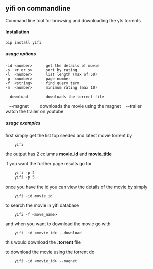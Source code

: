 ## yifi on commandline

Command line tool for browsing and downloading the yts torrents 

#### Installation
    
    pip install yifi

##### usage options 

    -id <number>      get the details of movie
    -s  <r or s>      sort by rating 
    -l  <number>      list length (max of 50)
    -p  <number>      page number
    -f  <string>      find query term
    -m  <number>      minimum rating (max 10)

    --download        downloads the torrent file
    --magnet          downloads the movie using the magnet
    --trailer         watch the trailer on youtube
 
##### usage examples
first simply get the list top seeded and latest movie torrent by
        
        yifi

the output has 2 columns **movie_id** and **movie_title**

if you want the further page results go for 
    
        yifi -p 2 
        yifi -p 5

once you have the id you can view the details of the movie by simply
    
        yifi -id movie_id
    
to search the movie in yifi database 
    
        yifi -f <move_name>
   
and when you want to download the movie go with
    
        yifi -id <movie_id> --download

this would download the **.torrent** file 

to download the movie using the torrent do
    
        yifi -id <movie_id> --magnet
